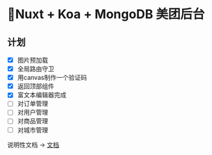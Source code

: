 # :100:Nuxt + Koa + MongoDB 美团后台

## 计划

- [x] 图片预加载
- [x] 全局路由守卫
- [x] 用canvas制作一个验证码
- [x] 返回顶部组件
- [x] 富文本编辑器完成
- [ ] 对订单管理
- [ ] 对用户管理
- [ ] 对商品管理
- [ ] 对城市管理

说明性文档 -> [文档](/study.md)